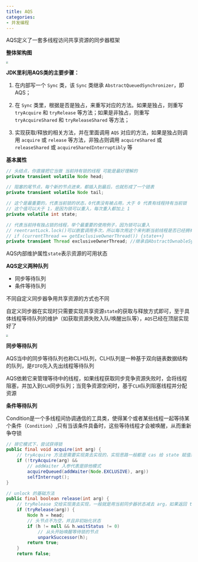 ```yaml
---
title: AQS
categories: 
- 并发编程
---
```


AQS定义了一套多线程访问共享资源的同步器框架

**整体架构图**

<img src="https://xiaoflyfish.oss-cn-beijing.aliyuncs.com/image/20201230165133.png" style="zoom:33%;" />

**JDK里利用AQS类的主要步骤：**

1. 在内部写一个 `Sync` 类，该 `Sync` 类继承 `AbstractQueuedSynchronizer`，即 AQS；

2. 在 `Sync` 类里，根据是否是独占，来重写对应的方法。如果是独占，则重写 `tryAcquire` 和 `tryRelease` 等方法；如果是非独占，则重写 `tryAcquireShared` 和 `tryReleaseShared` 等方法；

3. 实现获取/释放的相关方法，并在里面调用 `AQS` 对应的方法，如果是独占则调用 `acquire` 或 `release` 等方法，非独占则调用 `acquireShared` 或 `releaseShared` 或 `acquireSharedInterruptibly` 等

**基本属性**

```java
// 头结点，你直接把它当做 当前持有锁的线程 可能是最好理解的
private transient volatile Node head;

// 阻塞的尾节点，每个新的节点进来，都插入到最后，也就形成了一个链表
private transient volatile Node tail;

// 这个是最重要的，代表当前锁的状态，0代表没有被占用，大于 0 代表有线程持有当前锁
// 这个值可以大于 1，是因为锁可以重入，每次重入都加上 1
private volatile int state;

// 代表当前持有独占锁的线程，举个最重要的使用例子，因为锁可以重入
// reentrantLock.lock()可以嵌套调用多次，所以每次用这个来判断当前线程是否已经拥有了锁
// if (currentThread == getExclusiveOwnerThread()) {state++}
private transient Thread exclusiveOwnerThread; //继承自AbstractOwnableSynchronizer
```

AQS内部维护属性`state`表示资源的可用状态

**AQS定义两种队列**

* 同步等待队列
* 条件等待队列

不同自定义同步器争用共享资源的方式也不同

自定义同步器在实现时只需要实现共享资源`state`的获取与释放方式即可，至于具体线程等待队列的维护（如获取资源失败入队/唤醒出队等），`AQS`已经在顶层实现好了

<img src="https://xiaoflyfish.oss-cn-beijing.aliyuncs.com/image/20201230164801.png" style="zoom:33%;" />

**同步等待队列**

AQS当中的同步等待队列也称CLH队列，CLH队列是一种基于双向链表数据结构的队列，是`FIFO`先入先出线程等待队列

AQS依赖它来管理等待中的线程，如果线程获取同步竞争资源失败时，会将线程阻塞，并加入到`CLH`同步队列；当竞争资源空闲时，基于`CLH`队列阻塞线程并分配资源

**条件等待队列**

Condition是一个多线程间协调通信的工具类，使得某个或者某些线程一起等待某个条件（`Condition`）,只有当该条件具备时，这些等待线程才会被唤醒，从而重新争夺锁

```java
// 排它模式下，尝试获得锁
public final void acquire(int arg) {
    // tryAcquire 方法是需要实现类去实现的，实现思路一般都是 cas 给 state 赋值来决定是否能获得锁
    if (!tryAcquire(arg) &&
        // addWaiter 入参代表是排他模式
        acquireQueued(addWaiter(Node.EXCLUSIVE), arg))
        selfInterrupt();
}
```

```java
// unlock 的基础方法
public final boolean release(int arg) {
    // tryRelease 交给实现类去实现，一般就是用当前同步器状态减去 arg，如果返回 true 说明成功释放锁。
    if (tryRelease(arg)) {
        Node h = head;
        // 头节点不为空，并且非初始化状态
        if (h != null && h.waitStatus != 0)
            // 从头开始唤醒等待锁的节点
            unparkSuccessor(h);
        return true;
    }
    return false;
```

